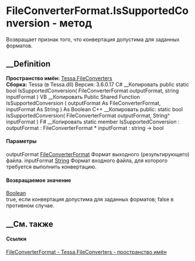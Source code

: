 # FileConverterFormat.IsSupportedConversion - метод
Возвращает признак того, что конвертация допустима для заданных форматов.
## __Definition
 **Пространство имён:** [Tessa.FileConverters](N_Tessa_FileConverters.htm)  
 **Сборка:** Tessa (в Tessa.dll) Версия: 3.6.0.17
C# __Копировать
     public static bool IsSupportedConversion(
    	FileConverterFormat outputFormat,
    	string inputFormat
    )
VB __Копировать
     Public Shared Function IsSupportedConversion ( 
    	outputFormat As FileConverterFormat,
    	inputFormat As String
    ) As Boolean
C++ __Копировать
     public:
    static bool IsSupportedConversion(
    	FileConverterFormat outputFormat, 
    	String^ inputFormat
    )
F# __Копировать
     static member IsSupportedConversion : 
            outputFormat : FileConverterFormat * 
            inputFormat : string -> bool 
#### Параметры
outputFormat
[FileConverterFormat](T_Tessa_FileConverters_FileConverterFormat.htm)
    Формат выходного (результирующего) файла.
inputFormat [String](https://learn.microsoft.com/dotnet/api/system.string)
    Формат входного файла, для которого требуется выполнить конвертацию.
#### Возвращаемое значение
[Boolean](https://learn.microsoft.com/dotnet/api/system.boolean)  
true, если конвертация допустима для заданных форматов; false в противном
случае.
## __См. также
#### Ссылки
[FileConverterFormat - ](T_Tessa_FileConverters_FileConverterFormat.htm)
[Tessa.FileConverters - пространство имён](N_Tessa_FileConverters.htm)
